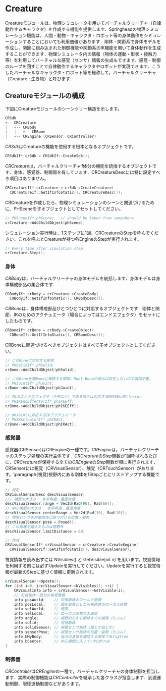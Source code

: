 # Creature

Creatureモジュールは，物理シミュレータを用いてバーチャルクリーチャ（自律動作するキャラクタ）を作成する機能を提供します．Springheadの物理シミュレーション機能は，人間・動物・キャラクタ・ロボット等の身体動作をシミュレーションすることにおいても利用価値があります．剛体・関節系で身体モデルを作成し，関節に組み込まれた制御機能や関節系のIK機能を用いて身体動作を生成することができます．物理シミュレータ内の情報（物体の運動・形状・接触力等）を利用してバーチャルな感覚（センサ）情報の生成もできます．感覚・制御のループを回すことで自律動作するキャラクタやロボットが実現できます．こうしたバーチャルなキャラクタ・ロボット等を総称して，バーチャルクリーチャ（Creature : 生き物）と呼びます．





## Creatureモジュールの構成
下図にCreatureモジュールのシーンツリー構造を示します。
```c++
CRSdk
+-- CRCreature
|   +-- CRBody
|   |   +-- CRBone
|   +-- CREngine (CRSensor, CRController)
```
*CRSdk*はCreatureの機能を使用する根本となるオブジェクトです。
```c++
CRSdkIf* crSdk = CRSdkIf::CreateSdk();
```
*CRCreature*は，バーチャルクリーチャ*1*体分の機能を統括するオブジェクトです．身体、感覚器、制御器を有しています．CRCreatureDescには特に設定すべき項目はありません。
```c++
CRCreatureIf* crCreature = crSdk->CreateCreature(
  CDCreatureIf::GetIfInfoStatic(), CRCreatureDesc());
```
CRCreatureを作成したら、物理シミュレーションのシーンと関連づけるために、PHSceneを子オブジェクトとしてセットしてください。
```c++
// PHSceneIf* phScene;   // should be taken from somewhere
crCreature->AddChildObject(phScene);
```
シミュレーション実行時は、1ステップに1回、CRCreatureのStepを呼んでください。これを呼ぶとCreatureが持つ各EngineのStepが実行されます。
```c++
// Every time after simulation step
crCreature.Step();
```

### 身体
*CRBody*は，バーチャルクリーチャの身体モデルを統括します．身体モデルは身体構成部品の集合体です．
```c++
CDBodyIf* crBody = crCreature->CreateBody(
  CRBodyIf::GetIfInfoStatic(), CRBodyDesc());
```
*CRBone*は，身体構成部品ひとつひとつに対応するオブジェクトです．剛体と関節、IKのためのアクチュエータ（場合によってはエンドエフェクタ）をセットにしたものです。
```c++
CRBoneIf* crBone = crBody->CreateObject(
  CDBoneIf::GetIfInfoStatic(), CRBoneDesc());
```
CRBoneに関連づけるべきオブジェクトはすべて子オブジェクトとしてください。
```c++
// このBoneに対応する剛体
// PHSolidIf* phSolid; 
crBone->AddChildObject(phSolid);

// このBoneを親Boneに接続する関節。Root Boneの場合は存在しないので追加不要。
// PHJointIf* phJoint;
crBone->AddChildObject(phJoint);

// IKのエンドエフェクタ（手先など）である場合は対応するPHIKEndEffector
// PHIKEndEffectorIf* phIKEEff;
crBone->AddChildObject(phIKEEff);

// phJointに対応するIKアクチュエータ
// PHIKActuatorIf* phIKAct;
crBone->AddChildObject(phIKAct);
```

### 感覚器
感覚器(CRSensor)はCREngineの一種です。*CREngine*は，バーチャルクリーチャのステップ処理の実行主体です．*CRCreature*の*Step*関数が1回呼ばれるたびに，*CRCreature*が保持する全ての*CREngine*の*Step*関数が順に実行されます．CRSensorには視覚（CRVisualSensor）、触覚（CRTouchSensor）があります。\paragraph{視覚}視野内にある剛体を1Stepごとにリストアップする機能です。
```c++
// 設定
CRVisualSensorDesc descVisualSensor;
/// 視野の大きさ： 水平角度，垂直角度
descVisualSensor.range = Vec2d(Rad(90), Rad(60));
// 中心視野の大きさ： 水平角度，垂直角度
descVisualSensor.centerRange = Vec2d(Rad(10), Rad(10));
// 視覚センサを対象剛体に貼り付ける位置・姿勢
descVisualSensor.pose = Posed();
// この距離を越えたものは視野外        
descVisualSensor.limitDistance = 60;	

// 作成
CRVisualSensorIf* crVisualSensor = crCreature->CreateEngine(
  CRVisualSensorIf::GetIfInfoStatic(), descVisualSensor);
```
視覚情報を読み出すには NVisibles() と GetVisible(int n) を用います。視覚情報を利用する前には必ずUpdateを実行してください。Updateを実行すると視覚情報が最新のStepに基づく情報に更新されます。
```c++
crVisualSensor->Update();
for (int i=0; i<crVisualSensor->NVisibles(); ++i) {
	CRVisualInfo info = crVisualSensor->GetVisible(i);
	// 可視剛体一個分の視覚情報
	info.posWorld;    // 可視剛体のワールド座標
	info.posLocal;    // 頭を基準とした可視剛体のローカル座標
	info.velWorld;    // 速度
	info.velLocal;    // ローカル座標での速度
	info.angle;       // 視野中心から剛体までの視角（たぶん）
	info.solid;       // 可視剛体
	info.solidSensor; // 視覚センサ剛体（頭とか目とか）
	info.sensorPose;  // 視覚センサ剛体の位置・姿勢（たぶん）
	info.bMyBody;     // 自分の身体を構成する剛体であればtrue
	info.bCenter;     // 中心視野に入っていればtrue
}
```

### 制御器
*CRController*は*CREngine*の一種で，バーチャルクリーチャの身体制御を担当します．実際の制御機能は*CRController*を継承した各クラスが担当します．到達運動制御、眼球運動制御などがあります。
